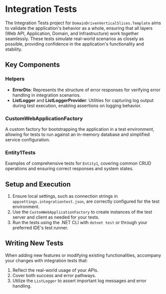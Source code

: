 # Integration Tests

The Integration Tests project for `DomainDrivenVerticalSlices.Template` aims to validate the application's behavior as a whole, ensuring that all layers (Web API, Application, Domain, and Infrastructure) work together seamlessly. These tests simulate real-world scenarios as closely as possible, providing confidence in the application's functionality and stability.

## Key Components

### Helpers
- **ErrorDto**: Represents the structure of error responses for verifying error handling in integration scenarios.
- **ListLogger** and **ListLoggerProvider**: Utilities for capturing log output during test execution, enabling assertions on logging behavior.

### CustomWebApplicationFactory
A custom factory for bootstrapping the application in a test environment, allowing for tests to run against an in-memory database and simplified service configuration.

### Entity1Tests
Examples of comprehensive tests for `Entity1`, covering common CRUD operations and ensuring correct responses and system states.

## Setup and Execution

1. Ensure local settings, such as connection strings in `appsettings.integrationtest.json`, are correctly configured for the test environment.
2. Use the `CustomWebApplicationFactory` to create instances of the test server and client as needed for your tests.
3. Run the tests using the .NET CLI with `dotnet test` or through your preferred IDE's test runner.

## Writing New Tests

When adding new features or modifying existing functionalities, accompany your changes with integration tests that:

1. Reflect the real-world usage of your APIs.
2. Cover both success and error pathways.
3. Utilize the `ListLogger` to assert important log messages and error handling.
